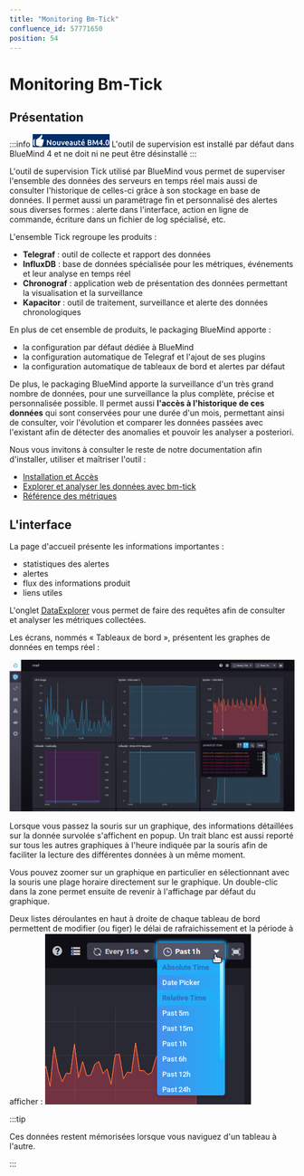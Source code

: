 ```yaml
---
title: "Monitoring Bm-Tick"
confluence_id: 57771650
position: 54
---
```

# Monitoring Bm-Tick


## Présentation


:::info
![](../../../attachments/57770017/66096251.png) L'outil de supervision est installé par défaut dans BlueMind 4 et ne doit ni ne peut être désinstallé
:::

L'outil de supervision Tick utilisé par BlueMind vous permet de superviser l'ensemble des données des serveurs en temps réel mais aussi de consulter l'historique de celles-ci grâce à son stockage en base de données. Il permet aussi un paramétrage fin et personnalisé des alertes sous diverses formes : alerte dans l'interface, action en ligne de commande, écriture dans un fichier de log spécialisé, etc.

L'ensemble Tick regroupe les produits :

- **Telegraf** : outil de collecte et rapport des données
- **InfluxDB** : base de données spécialisée pour les métriques, événements et leur analyse en temps réel
- **Chronograf** : application web de présentation des données permettant la visualisation et la surveillance
- **Kapacitor** : outil de traitement, surveillance et alerte des données chronologiques


En plus de cet ensemble de produits, le packaging BlueMind apporte :

- la configuration par défaut dédiée à BlueMind
- la configuration automatique de Telegraf et l'ajout de ses plugins
- la configuration automatique de tableaux de bord et alertes par défaut


De plus, le packaging BlueMind apporte la surveillance d'un très grand nombre de données, pour une surveillance la plus complète, précise et personnalisée possible. Il permet aussi **l'accès à l'historique de ces données** qui sont conservées pour une durée d'un mois, permettant ainsi de consulter, voir l'évolution et comparer les données passées avec l'existant afin de détecter des anomalies et pouvoir les analyser a posteriori.

Nous vous invitons à consulter le reste de notre documentation afin d'installer, utiliser et maîtriser l'outil :


- [Installation et Accès](/Guide_de_l_administrateur/Supervision/Monitoring_Bm_Tick/Installation_et_Accès/)
- [Explorer et analyser les données avec bm-tick](/Guide_de_l_administrateur/Supervision/Monitoring_Bm_Tick/Explorer_et_analyser_les_données_avec_bm_tick/)
- [Référence des métriques](/Guide_de_l_administrateur/Supervision/Monitoring_Bm_Tick/Référence_des_métriques/)


## L'interface

La page d'accueil présente les informations importantes :

- statistiques des alertes
- alertes
- flux des informations produit
- liens utiles


L'onglet [DataExplorer](/Guide_de_l_administrateur/Supervision/Monitoring_Bm_Tick/Explorer_et_analyser_les_données_avec_bm_tick/) vous permet de faire des requêtes afin de consulter et analyser les métriques collectées.

Les écrans, nommés « Tableaux de bord », présentent les graphes de données en temps réel :

![](../../../attachments/57771650/58592966.png)

Lorsque vous passez la souris sur un graphique, des informations détaillées sur la donnée survolée s'affichent en popup. Un trait blanc est aussi reporté sur tous les autres graphiques à l'heure indiquée par la souris afin de faciliter la lecture des différentes données à un même moment.

Vous pouvez zoomer sur un graphique en particulier en sélectionnant avec la souris une plage horaire directement sur le graphique. Un double-clic dans la zone permet ensuite de revenir à l'affichage par défaut du graphique.

Deux listes déroulantes en haut à droite de chaque tableau de bord permettent de modifier (ou figer) le délai de rafraichissement et la période à afficher :
 ![](../../../attachments/57771650/58592965.png)


:::tip

Ces données restent mémorisées lorsque vous naviguez d'un tableau à l'autre.

:::


